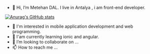 - 👋 Hi, I’m Metehan DAL. I live in Antalya , i am front-end developer.

[![Anurag's GitHub stats](https://github-readme-stats.vercel.app/api?username=metehandal)](https://github.com/anuraghazra/github-readme-stats)

- 👀 I'm interested in mobile application development and web programming.
- 🌱 I'am currently learning ionic and angular.
- 💞️ I’m looking to collaborate on ...
- 📫 How to reach me ...

<!---
metehandal/metehandal is a ✨ special ✨ repository because its `README.md` (this file) appears on your GitHub profile.
You can click the Preview link to take a look at your changes.
--->
